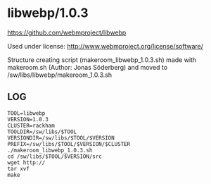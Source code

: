 libwebp/1.0.3
========================

<https://github.com/webmproject/libwebp>

Used under license:
http://www.webmproject.org/license/software/

Structure creating script (makeroom_libwebp_1.0.3.sh) made with makeroom.sh (Author: Jonas Söderberg) and moved to /sw/libs/libwebp/makeroom_1.0.3.sh

LOG
---

    TOOL=libwebp
    VERSION=1.0.3
    CLUSTER=rackham
    TOOLDIR=/sw/libs/$TOOL
    VERSIONDIR=/sw/libs/$TOOL/$VERSION
    PREFIX=/sw/libs/$TOOL/$VERSION/$CLUSTER
    ./makeroom_libwebp_1.0.3.sh
    cd /sw/libs/$TOOL/$VERSION/src
    wget http://
    tar xvf 
    make

